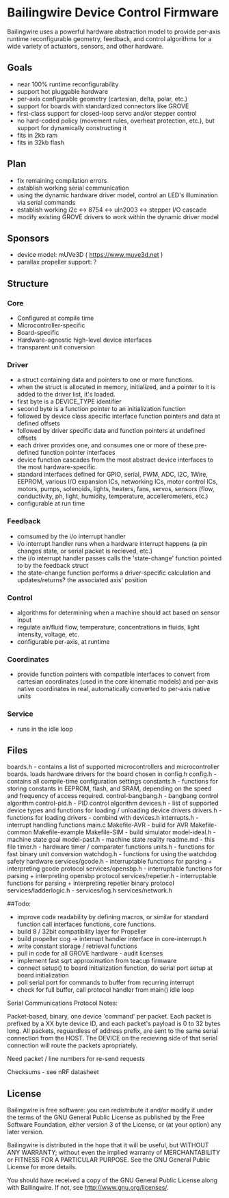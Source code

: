 # Bailingwire Device Control Firmware

Bailingwire uses a powerful hardware abstraction model to provide per-axis runtime reconfigurable geometry, feedback, and control algorithms for a wide variety of actuators, sensors, and other hardware.

## Goals
 - near 100% runtime reconfigurability
 - support hot pluggable hardware
 - per-axis configurable geometry (cartesian, delta, polar, etc.)
 - support for boards with standardized connectors like GROVE
 - first-class support for closed-loop servo and/or stepper control
 - no hard-coded policy (movement rules, overheat protection, etc.), but support for dynamically constructing it
 - fits in 2kb ram
 - fits in 32kb flash

## Plan
 - fix remaining compilation errors
 - establish working serial communication
 - using the dynamic hardware driver model, control an LED's illumination via serial commands
 - establish working i2c <-> 8754 <-> uln2003 <-> stepper I/O cascade
 - modify existing GROVE drivers to work within the dynamic driver model

## Sponsors
 - device model: mUVe3D ( https://www.muve3d.net )
 - parallax propeller support: ?

## Structure
### Core
 - Configured at compile time
 - Microcontroller-specific
 - Board-specific
 - Hardware-agnostic high-level device interfaces
 - transparent unit conversion

### Driver
 - a struct containing data and pointers to one or more functions.
 - when the struct is allocated in memory, initialized, and a pointer to it is added to the driver list, it's loaded.
 - first byte is a DEVICE_TYPE identifier
 - second byte is a function pointer to an initialization function
 - followed by device class specific interface function pointers and data at defined offsets
 - followed by driver specific data and function pointers at undefined offsets
 - each driver provides one, and consumes one or more of these pre-defined function pointer interfaces
 - device function cascades from the most abstract device interfaces to the most hardware-specific.
 - standard interfaces defined for GPIO, serial, PWM, ADC, I2C, 1Wire, EEPROM, various I/O expansion ICs, networking ICs, motor control ICs, motors, pumps, solenoids, lights, heaters, fans, servos, sensors (flow, conductivity, ph, light, humidity, temperature, accellerometers, etc.)
 - configurable at run time

### Feedback
 - comsumed by the i/o interrupt handler
 - i/o interrupt handler runs when a hardware interrupt happens (a pin changes state, or serial packet is recieved, etc.)
 - the i/o interrupt handler passes calls the 'state-change' function pointed to by the feedback struct
 - the state-change function performs a driver-specific calculation and updates/returns? the associated axis' position

### Control
 - algorithms for determining when a machine should act based on sensor input
 - regulate air/fluid flow, temperature, concentrations in fluids, light intensity, voltage, etc.
 - configurable per-axis, at runtime

### Coordinates
 - provide function pointers with compatible interfaces to convert from cartesian coordinates (used in the core kinematic models) and per-axis native coordinates in real, automatically converted to per-axis native units

### Service
 - runs in the idle loop

## Files
boards.h - contains a list of supported microcontrollers and microcontroller boards.  loads hardware drivers for the board chosen in config.h
config.h - contains all compile-time configuration settings
constants.h - functions for storing constants in EEPROM, flash, and SRAM, depending on the speed and frequency of access required.
control-bangbang.h - bangbang control algorithm
control-pid.h - PID control algorithm
devices.h - list of supported device types and functions for loading / unloading device drivers
drivers.h - functions for loading drivers - combind with devices.h
interrupts.h - interrupt handling functions
main.c
Makefile-AVR - build for AVR
Makefile-common
Makefile-example
Makefile-SIM - build simulator
model-ideal.h - machine state goal
model-past.h - machine state reality
readme.md - this file
timer.h - hardware timer / comparater functions
units.h - functions for fast binary unit conversion
watchdog.h - functions for using the watchdog safety hardware
services/gcode.h - interruptable functions for parsing + interpreting gcode protocol
services/opensbp.h - interruptable functions for parsing + interpreting opensbp protocol
services/repetier.h - interruptable functions for parsing + interpreting repetier binary protocol
services/ladderlogic.h - 
services/log.h
services/network.h

##Todo:
 - improve code readability by defining macros, or similar for standard function call interfaces functions, core functions.
 - build 8 / 32bit compatibility layer for Propeller
 - build propeller cog -> interrupt handler interface in core-interrupt.h
 - write constant storage / retrieval functions
 - pull in code for all GROVE hardware - audit licenses
 - implement fast sqrt approximation from teacup firmware
 - connect setup() to board initialization function, do serial port setup at board initialization
 - poll serial port for commands to buffer from recurring interrupt
 - check for full buffer, call protocol handler from main() idle loop
 

Serial Communications Protocol Notes:
 
Packet-based, binary, one device 'command' per packet.  Each packet is prefixed by a XX byte device ID, and each packet's payload is 0 to 32 bytes long.  All packets, reguardless of address prefix, are sent to the same serial connection from the HOST.  The DEVICE on the recieving side of that serial connection will route the packets apropriately.

Need packet / line numbers for re-send requests
  
Checksums - see nRF datasheet


## License
Bailingwire is free software: you can redistribute it and/or modify it under the terms of the GNU General Public License as published by the Free Software Foundation, either version 3 of the License, or (at your option) any later version.

Bailingwire is distributed in the hope that it will be useful, but WITHOUT ANY WARRANTY; without even the implied warranty of MERCHANTABILITY or FITNESS FOR A PARTICULAR PURPOSE.  See the GNU General Public License for more details.

You should have received a copy of the GNU General Public License along with Bailingwire.  If not, see <http://www.gnu.org/licenses/>.
